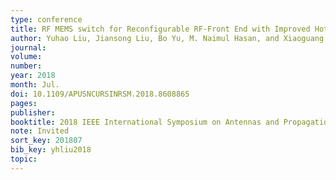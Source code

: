 ```yaml
---
type: conference
title: RF MEMS switch for Reconfigurable RF-Front End with Improved Hot-Switching Capabilities
author: Yuhao Liu, Jiansong Liu, Bo Yu, M. Naimul Hasan, and Xiaoguang Liu
journal:
volume:
number:
year: 2018
month: Jul.
doi: 10.1109/APUSNCURSINRSM.2018.8608865
pages:
publisher:
booktitle: 2018 IEEE International Symposium on Antennas and Propagation & USNC/URSI National Radio Science Meeting
note: Invited
sort_key: 201807
bib_key: yhliu2018
topic:
---
```

